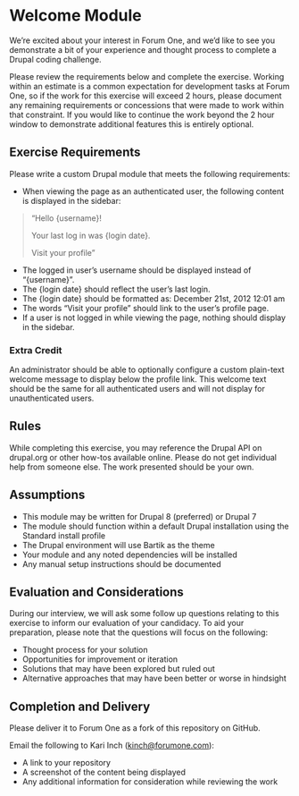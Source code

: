 # Welcome Module

We’re excited about your interest in Forum One, and we’d like to see you demonstrate a bit of your experience and thought process to complete a Drupal coding challenge.

Please review the requirements below and complete the exercise. Working within an estimate is a common expectation for development tasks at Forum One, so if the work for this exercise will exceed 2 hours, please document any remaining requirements or concessions that were made to work within that constraint. If you would like to continue the work beyond the 2 hour window to demonstrate additional features this is entirely optional.

## Exercise Requirements
Please write a custom Drupal module that meets the following requirements:

* When viewing the page as an authenticated user, the following content is displayed in the sidebar:
> “Hello {username}!
> 
> Your last log in was {login date}.
> 
>Visit your profile”
* The logged in user’s username should be displayed instead of “{username}”.
* The {login date} should reflect the user’s last login.
* The {login date} should be formatted as: December 21st, 2012 12:01 am
* The words “Visit your profile” should link to the user’s profile page.
* If a user is not logged in while viewing the page, nothing should display in the sidebar.

### Extra Credit
An administrator should be able to optionally configure a custom plain-text welcome message to display below the profile link. This welcome text should be the same for all authenticated users and will not display for unauthenticated users.

## Rules
While completing this exercise, you may reference the Drupal API on drupal.org or other how-tos available online. Please do not get individual help from someone else. The work presented should be your own. 

## Assumptions
* This module may be written for Drupal 8 (preferred) or Drupal 7
* The module should function within a default Drupal installation using the Standard install profile
* The Drupal environment will use Bartik as the theme
* Your module and any noted dependencies will be installed
* Any manual setup instructions should be documented

## Evaluation and Considerations
During our interview, we will ask some follow up questions relating to this exercise to inform our evaluation of your candidacy. To aid your preparation, please note that the questions will focus on the following:

* Thought process for your solution
* Opportunities for improvement or iteration
* Solutions that may have been explored but ruled out
* Alternative approaches that may have been better or worse in hindsight

## Completion and Delivery
Please deliver it to Forum One as a fork of this repository on GitHub.

Email the following to Kari Inch (kinch@forumone.com):
* A link to your repository
* A screenshot of the content being displayed
* Any additional information for consideration while reviewing the work
